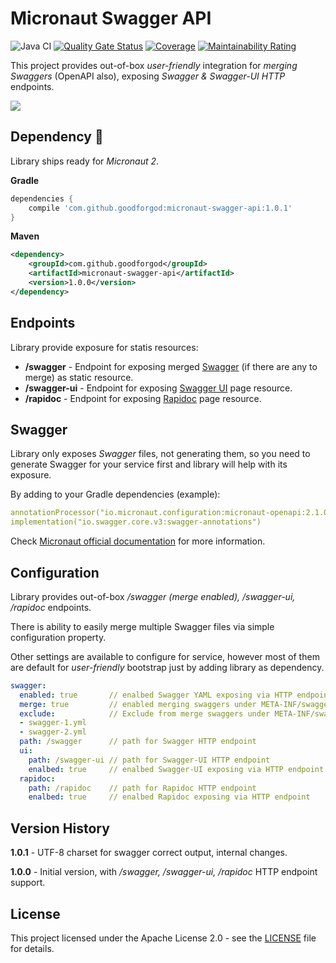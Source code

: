 # Micronaut Swagger API

![Java CI](https://github.com/GoodforGod/micronaut-swagger-api/workflows/Java%20CI/badge.svg)
[![Quality Gate Status](https://sonarcloud.io/api/project_badges/measure?project=GoodforGod_micronaut-swagger-api&metric=alert_status)](https://sonarcloud.io/dashboard?id=GoodforGod_micronaut-arangodb)
[![Coverage](https://sonarcloud.io/api/project_badges/measure?project=GoodforGod_micronaut-swagger-api&metric=coverage)](https://sonarcloud.io/dashboard?id=GoodforGod_micronaut-arangodb)
[![Maintainability Rating](https://sonarcloud.io/api/project_badges/measure?project=GoodforGod_micronaut-swagger-api&metric=sqale_rating)](https://sonarcloud.io/dashboard?id=GoodforGod_micronaut-arangodb)

This project provides out-of-box *user-friendly* integration for *merging Swaggers* (OpenAPI also), exposing *Swagger & Swagger-UI HTTP* endpoints.

![](https://media.giphy.com/media/HNOzdIugRSx8FnDKWR/giphy.gif)

## Dependency :rocket:

Library ships ready for *Micronaut 2*.

**Gradle**
```groovy
dependencies {
    compile 'com.github.goodforgod:micronaut-swagger-api:1.0.1'
}
```

**Maven**
```xml
<dependency>
    <groupId>com.github.goodforgod</groupId>
    <artifactId>micronaut-swagger-api</artifactId>
    <version>1.0.0</version>
</dependency>
```

## Endpoints

Library provide exposure for statis resources:
- **/swagger** - Endpoint for exposing merged [Swagger](https://swagger.io/docs/specification/basic-structure/) (if there are any to merge) as static resource.
- **/swagger-ui** - Endpoint for exposing [Swagger UI](https://petstore.swagger.io/) page resource.
- **/rapidoc** - Endpoint for exposing [Rapidoc](https://mrin9.github.io/RapiDoc/examples/example2.html) page resource.

## Swagger

Library only exposes *Swagger* files, not generating them, so you need to generate 
Swagger for your service first and library will help with its exposure.

By adding to your Gradle dependencies (example):

```yaml
annotationProcessor("io.micronaut.configuration:micronaut-openapi:2.1.0")
implementation("io.swagger.core.v3:swagger-annotations")
```

Check [Micronaut official documentation](https://micronaut-projects.github.io/micronaut-openapi/latest/guide/index.html) for more information.

## Configuration

Library provides out-of-box */swagger (merge enabled), /swagger-ui, /rapidoc* endpoints.

There is ability to easily merge multiple Swagger files via simple configuration property.

Other settings are available to configure for service, 
however most of them are default for *user-friendly* bootstrap just by adding library as dependency.

```yaml
swagger:
  enabled: true       // enalbed Swagger YAML exposing via HTTP endpoint  (default - true)
  merge: true         // enabled merging swaggers under META-INF/swagger  (default - true)
  exclude:            // Exclude from merge swaggers under META-INF/swagger
  - swagger-1.yml
  - swagger-2.yml
  path: /swagger      // path for Swagger HTTP endpoint                   (default - /swagger)
  ui:
    path: /swagger-ui // path for Swagger-UI HTTP endpoint                (default - /swagger-ui)
    enalbed: true     // enalbed Swagger-UI exposing via HTTP endpoint    (default - true)
  rapidoc:
    path: /rapidoc    // path for Rapidoc HTTP endpoint                   (default - /rapidoc)
    enalbed: true     // enalbed Rapidoc exposing via HTTP endpoint       (default - false) 

```

## Version History

**1.0.1** - UTF-8 charset for swagger correct output, internal changes.

**1.0.0** - Initial version, with */swagger, /swagger-ui, /rapidoc* HTTP endpoint support.

## License

This project licensed under the Apache License 2.0 - see the [LICENSE](LICENSE) file for details.
